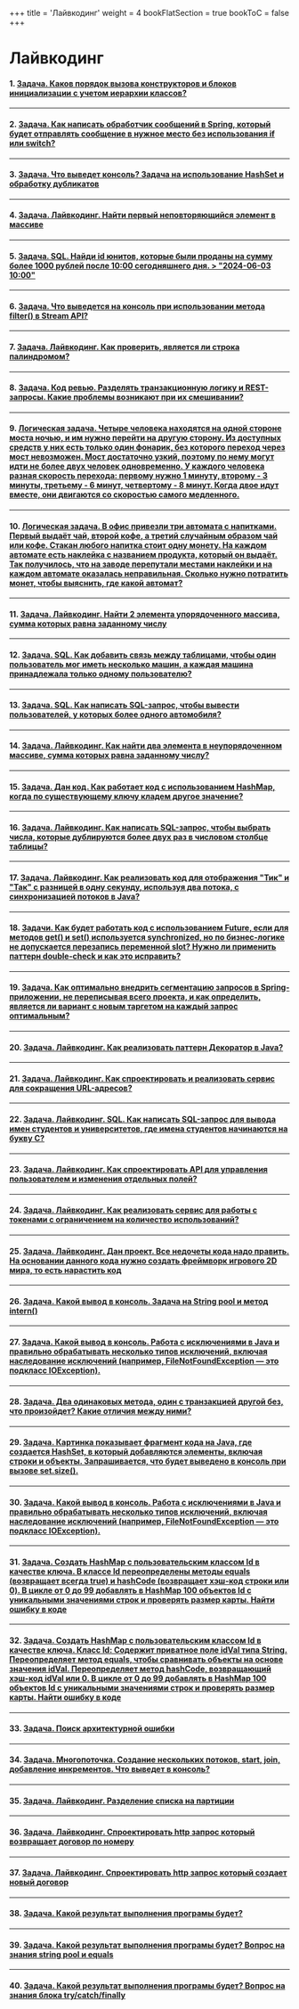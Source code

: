 +++
title = 'Лайвкодинг'
weight = 4
bookFlatSection = true
bookToC = false
+++

# Лайвкодинг

#### 1. [Задача. Каков порядок вызова конструкторов и блоков инициализации с учетом иерархии классов?](Задачи/Задача-1.md)

---
#### 2. [Задача. Как написать обработчик сообщений в Spring, который будет отправлять сообщение в нужное место без использования if или switch?](Задачи/Задача-2.md)

---
#### 3. [Задача. Что выведет консоль? Задача на использование HashSet и обработку дубликатов](Задачи/Задача-3.md)

---
#### 4. [Задача. Лайвкодинг. Найти первый неповторяющийся элемент в массиве](Задачи/Задача-4.md)

---
#### 5. [Задача. SQL. Найди id юнитов, которые были проданы на сумму более 1000 рублей после 10:00 сегодняшнего дня. > "2024-06-03 10:00"](Задачи/Задача-5.md)

---
#### 6. [Задача. Что выведется на консоль при использовании метода filter() в Stream API?](Задачи/Задача-6.md)

---
#### 7. [Задача. Лайвкодинг. Как проверить, является ли строка палиндромом?](Задачи/Задача-7.md)

---
#### 8. [Задача. Код ревью. Разделять транзакционную логику и REST-запросы. Какие проблемы возникают при их смешивании?](Задачи/Задача-8.md)

---
#### 9. [Логическая задача. Четыре человека находятся на одной стороне моста ночью, и им нужно перейти на другую сторону. Из доступных средств у них есть только один фонарик, без которого переход через мост невозможен. Мост достаточно узкий, поэтому по нему могут идти не более двух человек одновременно. У каждого человека разная скорость перехода: первому нужно 1 минуту, второму - 3 минуты, третьему - 6 минут, четвертому - 8 минут. Когда двое идут вместе, они двигаются со скоростью самого медленного.](Задачи/Задача-9.md)

---
#### 10. [Логическая задача. В офис привезли три автомата с напитками. Первый выдаёт чай, второй кофе, а третий случайным образом чай или кофе. Стакан любого напитка стоит одну монету. На каждом автомате есть наклейка с названием продукта, который он выдаёт. Так получилось, что на заводе перепутали местами наклейки и на каждом автомате оказалась неправильная. Сколько нужно потратить монет, чтобы выяснить, где какой автомат?](Задачи/Задача-10.md)

---
#### 11. [Задача. Лайвкодинг. Найти 2 элемента упорядоченного массива, сумма которых равна заданному числу](Задачи/Задача-11.md)

---
#### 12. [Задача. SQL. Как добавить связь между таблицами, чтобы один пользователь мог иметь несколько машин, а каждая машина принадлежала только одному пользователю?](Задачи/Задача-12.md)

---
#### 13. [Задача. SQL. Как написать SQL-запрос, чтобы вывести пользователей, у которых более одного автомобиля?](Задачи/Задача-13a.md)

---
#### 14. [Задача. Лайвкодинг. Как найти два элемента в неупорядоченном массиве, сумма которых равна заданному числу?](Задачи/Задача-14.md)

---
#### 15. [Задача. Дан код. Как работает код с использованием HashMap, когда по существующему ключу кладем другое значение?](Задачи/Задача-15.md)

---
#### 16. [Задача. Лайвкодинг. Как написать SQL-запрос, чтобы выбрать числа, которые дублируются более двух раз в числовом столбце таблицы?](Задачи/Задача-16.md)

---
#### 17. [Задача. Лайвкодинг. Как реализовать код для отображения "Тик" и "Так" с разницей в одну секунду, используя два потока, с синхронизацией потоков в Java?](Задачи/Задача-17.md)

---
#### 18. [Задачи. Как будет работать код с использованием Future, если для методов get() и set() используется synchronized, но по бизнес-логике не допускается перезапись переменной slot? Нужно ли применить паттерн double-check и как это исправить?](Задачи/Задача-18.md)

---
#### 19. [Задача. Как оптимально внедрить сегментацию запросов в Spring-приложении, не переписывая всего проекта, и как определить, является ли вариант с новым таргетом на каждый запрос оптимальным?](Задачи/Задача-19.md)

---
#### 20. [Задача. Лайвкодинг. Как реализовать паттерн Декоратор в Java?](Задачи/Задача-20.md)

---
#### 21. [Задача. Лайвкодинг. Как спроектировать и реализовать сервис для сокращения URL-адресов?](Задачи/Задача-21.md)

---
#### 22. [Задача. Лайвкодинг. SQL. Как написать SQL-запрос для вывода имен студентов и университетов, где имена студентов начинаются на букву C?](Задачи/Задача-22.md)

---
#### 23. [Задача. Лайвкодинг. Как спроектировать API для управления пользователем и изменения отдельных полей?](Задачи/Задача-23.md)

---
#### 24. [Задача. Лайвкодинг. Как реализовать сервис для работы с токенами с ограничением на количество использований?](Задачи/Задача-24.md)

---
#### 25. [Задача. Лайвкодинг. Дан проект. Все недочеты кода надо править. На основании данного кода нужно создать фреймворк игрового 2D мира, то есть нарастить код](Задачи/Задача-25.md)

---
#### 26. [Задача. Какой вывод в консоль. Задача на String pool и метод intern()](Задачи/Задача-26.md)

---
#### 27. [Задача. Какой вывод в консоль. Работа с исключениями в Java и правильно обрабатывать несколько типов исключений, включая наследование исключений (например, FileNotFoundException — это подкласс IOException).](Задачи/Задача-27.md)

---
#### 28. [Задача. Два одинаковых метода, один с транзакцией другой без, что произойдет? Какие отличия между ними?](Задачи/Задача-28.md)

---
#### 29. [Задача. Картинка показывает фрагмент кода на Java, где создается HashSet, в который добавляются элементы, включая строки и объекты. Запрашивается, что будет выведено в консоль при вызове set.size().](Задачи/Задача-29.md)

---
#### 30. [Задача. Какой вывод в консоль. Работа с исключениями в Java и правильно обрабатывать несколько типов исключений, включая наследование исключений (например, FileNotFoundException — это подкласс IOException).](Задачи/Задача-30.md)

---
#### 31. [Задача. Создать HashMap с пользовательским классом Id в качестве ключа. В классе Id переопределены методы equals (возвращает всегда true) и hashCode (возвращает хэш-код строки или 0). В цикле от 0 до 99 добавлять в HashMap 100 объектов Id с уникальными значениями строк и проверять размер карты. Найти ошибку в коде](Задачи/Задача-31.md)

---
#### 32. [Задача. Создать HashMap с пользовательским классом Id в качестве ключа. Класс Id: Содержит приватное поле idVal типа String. Переопределяет метод equals, чтобы сравнивать объекты на основе значения idVal. Переопределяет метод hashCode, возвращающий хэш-код idVal или 0. В цикле от 0 до 99 добавлять в HashMap 100 объектов Id с уникальными значениями строк и проверять размер карты. Найти ошибку в коде](Задачи/Задача-32.md)

---
#### 33. [Задача. Поиск архитектурной ошибки](Задачи/Задача-33.md)

---
#### 34. [Задача. Многопоточка. Создание нескольких потоков, start, join, добавление инкрементов. Что выведет в консоль?](Задачи/Задача-34.md)

---
#### 35. [Задача. Лайвкодинг. Разделение списка на партиции](Задачи/Задача-35.md)

---
#### 36. [Задача. Лайвкодинг. Спроектировать http запрос который возвращает договор по номеру](Задачи/Задача-36.md)

---
#### 37. [Задача. Лайвкодинг. Спроектировать http запрос который создает новый договор](Задачи/Задача-37.md)

---
#### 38. [Задача. Какой результат выполнения програмы будет?](Задачи/Задача-38.md)

---
#### 39. [Задача. Какой результат выполнения програмы будет? Вопрос на знания string pool и equals](Задачи/Задача-39.md)

---
#### 40. [Задача. Какой результат выполнения програмы будет? Вопрос на знания блока try/catch/finally](Задачи/Задача-40.md)

